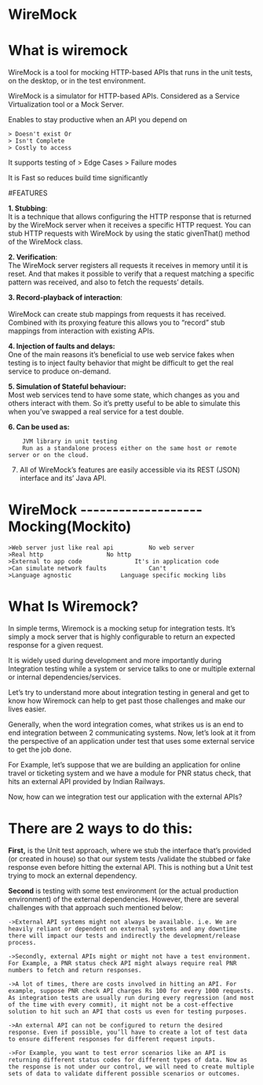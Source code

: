 # WireMock

# What is wiremock

WireMock is a tool for mocking HTTP-based APIs that runs in the unit tests, on the desktop, or in the test environment.

WireMock is a simulator for HTTP-based APIs. Considered as a Service Virtualization tool or a Mock Server.
 
Enables to stay productive when an API you depend on
 
	> Doesn't exist Or
	> Isn't Complete
	> Costly to access
	
It supports testing of
	> Edge Cases
	> Failure modes

It is Fast so reduces build time significantly

#FEATURES

<b>1. Stubbing</b>:<br>
		It is a technique that allows configuring the HTTP response that is returned by the WireMock server when it receives a specific HTTP request. You can stub HTTP requests with WireMock by using the static givenThat() method of the WireMock class.

<b>2. Verification</b>:<br>
		The WireMock server registers all requests it receives in memory until it is reset. And that makes it possible to verify that a request matching a specific pattern was received, and also to fetch the requests’ details.

<b>3. Record-playback of interaction</b>:<br>  
		WireMock can create stub mappings from requests it has received. Combined with its proxying feature this allows you to “record” stub mappings from interaction with existing APIs.
		
<b>4. Injection of faults and delays:</b><br>
		One of the main reasons it’s beneficial to use web service fakes when testing is to inject faulty behavior that might be difficult to get the real service to produce on-demand. 

<b>5. Simulation of Stateful behaviour:</b><br>
		Most web services tend to have some state, which changes as you and others interact with them. So it’s pretty useful to be able to simulate this when you’ve swapped a real service for a test double.
		
<b>6. Can be used as:</b><br>

		JVM library in unit testing 
		Run as a standalone process either on the same host or remote server or on the cloud. 

7. All of WireMock’s features are easily accessible via its REST (JSON) interface and its’ Java API. 

# WireMock	-------------------       Mocking(Mockito)

	>Web server just like real api			No web server
	>Real http					No http
	>External to app code				It's in application code
	>Can simulate network faults			Can't 
	>Language agnostic				Language specific mocking libs

# What Is Wiremock?
In simple terms, Wiremock is a mocking setup for integration tests. It’s simply a mock server that is highly configurable to return an expected response for a given request.

It is widely used during development and more importantly during Integration testing while a system or service talks to one or multiple external or internal dependencies/services.

Let’s try to understand more about integration testing in general and get to know how Wiremock can help to get past those challenges and make our lives easier.

Generally, when the word integration comes, what strikes us is an end to end integration between 2 communicating systems. Now, let’s look at it from the perspective of an application under test that uses some external service to get the job done.

For Example, let’s suppose that we are building an application for online travel or ticketing system and we have a module for PNR status check, that hits an external API provided by Indian Railways.

Now, how can we integration test our application with the external APIs?

# There are 2 ways to do this:

<b>First,</b> is the Unit test approach, where we stub the interface that’s provided (or created in house) so that our system tests /validate the stubbed or fake response even before hitting the external API. This is nothing but a Unit test trying to mock an external dependency.<br>

<b>Second</b> is testing with some test environment (or the actual production environment) of the external dependencies. However, there are several challenges with that approach such mentioned below:

	->External API systems might not always be available. i.e. We are heavily reliant or dependent on external systems and any downtime there will impact our tests and indirectly the development/release process.

	->Secondly, external APIs might or might not have a test environment. For Example, a PNR status check API might always require real PNR numbers to fetch and return responses.

	->A lot of times, there are costs involved in hitting an API. For example, suppose PNR check API charges Rs 100 for every 1000 requests. As integration tests are usually run during every regression (and most of the time with every commit), it might not be a cost-effective solution to hit such an API that costs us even for testing purposes.

	->An external API can not be configured to return the desired response. Even if possible, you’ll have to create a lot of test data to ensure different responses for different request inputs.

	->For Example, you want to test error scenarios like an API is returning different status codes for different types of data. Now as the response is not under our control, we will need to create multiple sets of data to validate different possible scenarios or outcomes.
